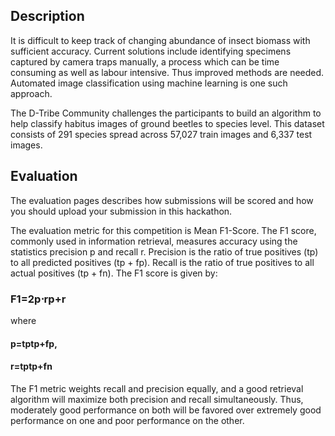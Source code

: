 ## Description 
It is difficult to keep track of changing abundance of insect biomass with sufficient accuracy. Current solutions include identifying specimens captured by camera traps manually, a process which can be time consuming as well as labour intensive. Thus improved methods are needed. Automated image classification using machine learning is one such approach.

The D-Tribe Community challenges the participants to build an algorithm to help classify habitus images of ground beetles to species level. This dataset consists of 291 species spread across 57,027 train images and 6,337 test images.

## Evaluation
The evaluation pages describes how submissions will be scored and how you should upload your submission in this hackathon.

The evaluation metric for this competition is Mean F1-Score. The F1 score, commonly used in information retrieval, measures accuracy using the statistics precision p and recall r. Precision is the ratio of true positives (tp) to all predicted positives (tp + fp). Recall is the ratio of true positives to all actual positives (tp + fn). The F1 score is given by:

### F1=2p⋅rp+r  
where  
#### p=tptp+fp,  
#### r=tptp+fn
The F1 metric weights recall and precision equally, and a good retrieval algorithm will maximize both precision and recall simultaneously. Thus, moderately good performance on both will be favored over extremely good performance on one and poor performance on the other.
